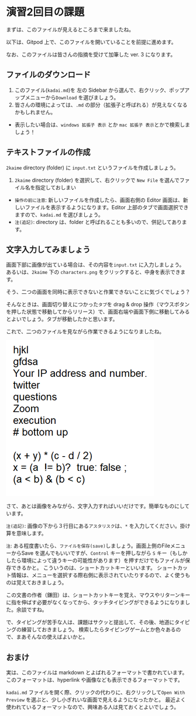 # 演習2回目の課題

まずは、このファイルが見えるところまで来ましたね。

以下は、Gitpod 上で、このファイルを開いていることを前提に進めます。

なお、このファイルは皆さんの指摘を受けて加筆した ver. 3 になります。


## ファイルのダウンロード

1. このファイル(`kadai.md`)を 左の Sidebar から選んで、右クリック、ポップアップメニューから`Download` を選びましょう。
2. 皆さんの環境によっては、`.md` の部分（拡張子と呼ばれる）が見えなくなるかもしれません。
  * 表示したい場合は、`windows 拡張子 表示` とか `mac 拡張子 表示`とかで検索しましょう！

## テキストファイルの作成

`2kaime` directory (folder) に `input.txt` というファイルを作成しましょう。


1. `2kaime` directory (folder) を選択して、右クリックで `New File` を選んでファイル名を指定しておしまい

* `操作の前に注意`: 新しいファイルを作成したら、画面右側の Editor 画面は、新しいファイルを表示するようになります。Editor 上部のタブで画面選択できますので、`kadai.md` を選びましょう。
* `注(追記)`: directory は、folder と呼ばれることも多いので、併記してあります。


## 文字入力してみましょう

画面下部に画像が出ている場合は、その内容を`input.txt` に入力しましょう。
あるいは、`2kaime` 下の `characters.png` をクリックすると、中身を表示できます。

そう、二つの画面を同時に表示できないと作業できないことに気づくでしょう？

そんなときは、画面切り替えにつかった`タブ`を drag & drop 操作（マウスボタンを押した状態で移動してからリリース）で、画面右端や画面下側に移動してみるとよいでしょう。タブが移動したかと思います。

これで、二つのファイルを見ながら作業できるようになりましたね。

![characters.png](characters.png)

さて、あとは画像をみながら、文字入力すればいいだけです。簡単なものにしています。

`注(追記)`: 画像の下から３行目にある`アスタリスク`は、`*` を入力してください。掛け算を意味します。

`注`: ある程度書いたら、`ファイルを保存(save)`しましょう。画面上側のFileメニューからSave を選んでもいいですが、`Control` キーを押しながら `S` キー（もしかしたら環境によって違うキーの可能性があります）を押すだけでもファイルが保存できるかと。
こういうのは、ショートカットキーといいます。
ショートカット情報は、メニューを選択する際右側に表示されていたりするので、よく使うものは覚えておきましょう。

この文書の作者（鎌田）は、ショートカットキーを覚え、マウスやリターンキーに指を伸ばす必要がなくなってから、タッチタイピングができるようになりました。余談ですね。

で、タイピングが苦手な人は、課題はサクッと提出して、その後、地道にタイピングの練習しておきましょう。
検索したらタイピングゲームとか色々あるので、まあそんなの使えばよいかと。

## おまけ

実は、このファイルは markdown とよばれるフォーマットで書かれています。
このフォーマットは、hyperlink や画像なども表示できるフォーマットです。

`kadai.md` ファイルを開く際、クリックの代わりに、右クリックして`Open With Preview` を選ぶと、少し小ぎれいな画面で見えるようになったかと。
最近よく使われているフォーマットなので、興味ある人は見ておくとよいでしょう。

